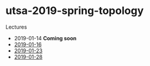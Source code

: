 # utsa-2019-spring-topology

Lectures

* 2019-01-14 **Coming soon**
* [2019-01-16](https://nu11vect0r.github.io/utsa-2019-spring-topology/lecture_20190116.html)
* [2019-01-23](https://nu11vect0r.github.io/utsa-2019-spring-topology/lecture_20190123.html)
* [2019-01-28](https://nu11vect0r.github.io/utsa-2019-spring-topology/lecture_20190128.html)